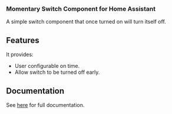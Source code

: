 ### Momentary Switch Component for Home Assistant
A simple switch component that once turned on will turn itself off. 

## Features
It provides:
* User configurable on time.
* Allow switch to be turned off early.

## Documentation
See [here](https://github.com/twrecked/hass-momentary/blob/master/README.md) for full documentation.
